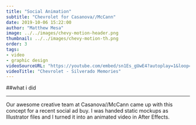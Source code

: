 ```yaml
---
title: "Social Animation"
subtitle: "Chevrolet for Casanova//McCann"
date: 2019-10-06 15:22:00
author: "Matthew Mesa"
image: ../../images/chevy-motion-header.png
thumbnail: ../../images/chevy-motion-th.png
order: 3
tags:
- video
- graphic design
videoSourceURL: "https://youtube.com/embed/sn1Es_gUwE4?autoplay=1&loop=1&mute=1&iv_load_policy=3&showinfo=0&modestbranding=1&ref=0"
videoTitle: "Chevrolet - Silverado Memories"
---
```


##what i did

***

Our awesome creative team at Casanova//McCann came up with this concept for a recent social ad buy. I was handed static mockups as Illustrator files and I turned it into an animated video in After Effects.


